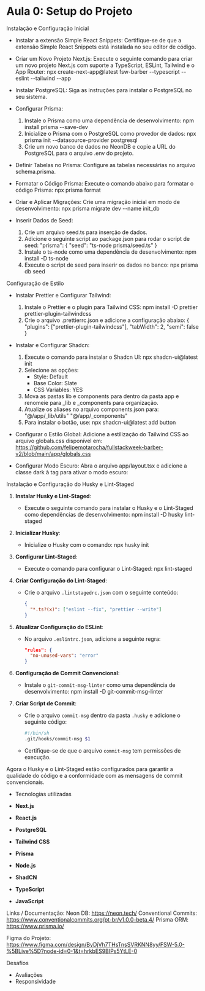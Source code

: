 # Aula 0: Setup do Projeto

Instalação e Configuração Inicial

- Instalar a extensão Simple React Snippets: Certifique-se de que a extensão Simple React Snippets está instalada no seu editor de código.

- Criar um Novo Projeto Next.js: Execute o seguinte comando para criar um novo projeto Next.js com suporte a TypeScript, ESLint, Tailwind e o App Router:
  npx create-next-app@latest fsw-barber --typescript --eslint --tailwind --app

- Instalar PostgreSQL: Siga as instruções para instalar o PostgreSQL no seu sistema.

- Configurar Prisma:
  1. Instale o Prisma como uma dependência de desenvolvimento:
     npm install prisma --save-dev
  2. Inicialize o Prisma com o PostgreSQL como provedor de dados:
     npx prisma init --datasource-provider postgresql
  3. Crie um novo banco de dados no NeonDB e copie a URL do PostgreSQL para o arquivo .env do projeto.

- Definir Tabelas no Prisma: Configure as tabelas necessárias no arquivo schema.prisma.

- Formatar o Código Prisma: Execute o comando abaixo para formatar o código Prisma:
  npx prisma format

- Criar e Aplicar Migrações: Crie uma migração inicial em modo de desenvolvimento:
  npx prisma migrate dev --name init_db

- Inserir Dados de Seed:
  1. Crie um arquivo seed.ts para inserção de dados.
  2. Adicione o seguinte script ao package.json para rodar o script de seed:
     "prisma": {
       "seed": "ts-node prisma/seed.ts"
     }
  3. Instale o ts-node como uma dependência de desenvolvimento:
     npm install -D ts-node
  4. Execute o script de seed para inserir os dados no banco:
     npx prisma db seed

Configuração de Estilo

- Instalar Prettier e Configurar Tailwind:
  1. Instale o Prettier e o plugin para Tailwind CSS:
     npm install -D prettier prettier-plugin-tailwindcss
  2. Crie o arquivo .prettierrc.json e adicione a configuração abaixo:
     {
       "plugins": ["prettier-plugin-tailwindcss"],
       "tabWidth": 2,
       "semi": false
     }

- Instalar e Configurar Shadcn:
  1. Execute o comando para instalar o Shadcn UI:
     npx shadcn-ui@latest init
  2. Selecione as opções:
     - Style: Default
     - Base Color: Slate
     - CSS Variables: YES
  3. Mova as pastas lib e components para dentro da pasta app e renomeie para _lib e _components para organização.
  4. Atualize os aliases no arquivo components.json para:
     "@/app/_lib/utils"
     "@/app/_components"
  5. Para instalar o botão, use:
     npx shadcn-ui@latest add button

- Configurar o Estilo Global: Adicione a estilização do Tailwind CSS ao arquivo globals.css disponível em: https://github.com/felipemotarocha/fullstackweek-barber-v2/blob/main/app/globals.css

- Configurar Modo Escuro: Abra o arquivo app/layout.tsx e adicione a classe dark à tag <html> para ativar o modo escuro:
  <html className="dark">


Instalação e Configuração do Husky e Lint-Staged

1. **Instalar Husky e Lint-Staged**:
   - Execute o seguinte comando para instalar o Husky e o Lint-Staged como dependências de desenvolvimento:
     npm install -D husky lint-staged

2. **Inicializar Husky**:
   - Inicialize o Husky com o comando:
     npx husky init

3. **Configurar Lint-Staged**:
   - Execute o comando para configurar o Lint-Staged:
     npx lint-staged

4. **Criar Configuração do Lint-Staged**:
   - Crie o arquivo `.lintstagedrc.json` com o seguinte conteúdo:
     ```json
     {
       "*.ts?(x)": ["eslint --fix", "prettier --write"]
     }
     ```

5. **Atualizar Configuração do ESLint**:
   - No arquivo `.eslintrc.json`, adicione a seguinte regra:
     ```json
     "rules": {
       "no-unused-vars": "error"
     }
     ```

6. **Configuração de Commit Convencional**:
   - Instale o `git-commit-msg-linter` como uma dependência de desenvolvimento:
     npm install -D git-commit-msg-linter

7. **Criar Script de Commit**:
   - Crie o arquivo `commit-msg` dentro da pasta `.husky` e adicione o seguinte código:
     ```sh
     #!/bin/sh
     .git/hooks/commit-msg $1
     ```
   - Certifique-se de que o arquivo `commit-msg` tem permissões de execução.

Agora o Husky e o Lint-Staged estão configurados para garantir a qualidade do código e a conformidade com as mensagens de commit convencionais.

- Tecnologias utilizadas

- **Next.js**
- **React.js**
- **PostgreSQL**
- **Tailwind CSS**
- **Prisma**
- **Node.js**
- **ShadCN**
- **TypeScript**
- **JavaScript**

Links / Documentação:
Neon DB: https://neon.tech/
Conventional Commits: https://www.conventionalcommits.org/pt-br/v1.0.0-beta.4/
Prisma ORM: https://www.prisma.io/

Figma do Projeto: https://www.figma.com/design/ByDjVh7THsTnsSVRKNN8yy/FSW-5.0-%5BLive%5D?node-id=0-1&t=hrkbES9BIPs5YtLE-0

Desafios

- Avaliações
- Responsividade